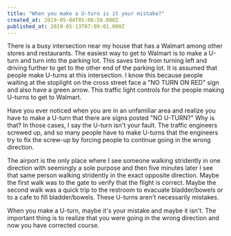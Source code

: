 ```yaml
---
title: "When you make a U-turn is it your mistake?"
created_at: 2019-05-04T05:08:56.000Z
published_at: 2019-05-13T07:09:01.000Z
---
```

There is a busy intersection near my house that has a Walmart among other stores and restaurants. The easiest way to get to Walmart is to make a U-turn and turn into the parking lot. This saves time from turning left and driving further to get to the other end of the parking lot. It is assumed that people make U-turns at this intersection. I know this because people waiting at the stoplight on the cross street face a "NO TURN ON RED" sign and also have a green arrow. This traffic light controls for the people making U-turns to get to Walmart.

Have you ever noticed when you are in an unfamiliar area and realize you have to make a U-turn that there are signs posted "NO U-TURN?" Why is that? In those cases, I say the U-turn isn't your fault. The traffic engineers screwed up, and so many people have to make U-turns that the engineers try to fix the screw-up by forcing people to continue going in the wrong direction.

The airport is the only place where I see someone walking stridently in one direction with seemingly a sole purpose and then five minutes later I see that same person walking stridently in the exact opposite direction. Maybe the first walk was to the gate to verify that the flight is correct. Maybe the second walk was a quick trip to the restroom to evacuate bladder/bowels or to a cafe to fill bladder/bowels. These U-turns aren't necessarily mistakes.

When you make a U-turn, maybe it's your mistake and maybe it isn't. The important thing is to realize that you were going in the wrong direction and now you have corrected course.
